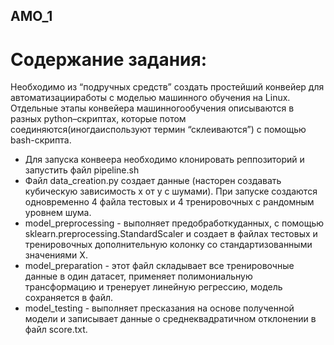 ## AMO_1
# Содержание задания:
Необходимо из “подручных средств” создать простейший конвейер для автоматизацииработы с моделью машинного обучения на Linux. Отдельные этапы конвейера машинногообучения описываются в разных python–скриптах, которые потом соединяются(иногдаиспользуют термин “склеиваются”) с помощью bash-скрипта.
* Для запуска конвеера необходимо клонировать реппозиторий и запустить файл pipeline.sh
* Файл data_creation.py создает данные (насторен создавать кубическую зависимость х от у с шумами). При запуске создаются одновременно 4 файла тестовых и 4 тренировочных с рандомным уровнем шума.
* model_preprocessing - выполняет предобработкуданных,  с помощью sklearn.preprocessing.StandardScaler и создает в файлах тестовых и тренировочных дополнительную колонку со стандартизованными значениями X.
* model_preparation - этот файл складывает все тренировочные данные в один датасет, применяет полимониальную трансформацию и тренерует линейную регрессию, модель сохраняется в файл.
* model_testing - выполняет пресказания на основе полученной модели и записывает данные о среднеквадратичном отклонении в файл score.txt.
